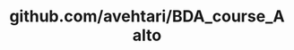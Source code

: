 ---
layout: post
title: github.com/avehtari/BDA_course_Aalto
categories: link
tags: [انگلیسی, برنامه‌نویسی]
---